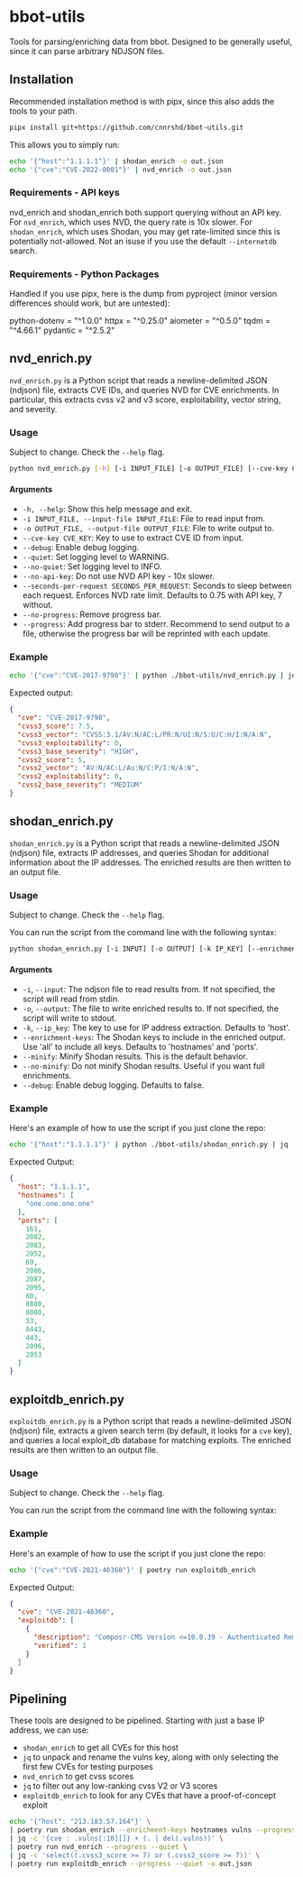 # bbot-utils

Tools for parsing/enriching data from bbot. Designed to be generally useful, since it can parse arbitrary NDJSON files.

## Installation

Recommended installation method is with pipx, since this also adds the tools to your path.

```sh
pipx install git+https://github.com/cnnrshd/bbot-utils.git
```

This allows you to simply run:

```sh
echo '{"host":"1.1.1.1"}' | shodan_enrich -o out.json
echo '{"cve":"CVE-2022-0001"}' | nvd_enrich -o out.json
```

### Requirements - API keys

nvd_enrich and shodan_enrich both support querying without an API key. For `nvd_enrich`, which uses NVD, the query rate is 10x slower. For `shodan_enrich`, which uses Shodan, you may get rate-limited since this is potentially not-allowed. Not an isuse if you use the default `--internetdb` search.

### Requirements - Python Packages

Handled if you use pipx, here is the dump from pyproject (minor version differences should work, but are untested):

python-dotenv = "^1.0.0"
httpx = "^0.25.0"
aiometer = "^0.5.0"
tqdm = "^4.66.1"
pydantic = "^2.5.2"

## nvd_enrich.py

`nvd_enrich.py` is a Python script that reads a newline-delimited JSON (ndjson) file, extracts CVE IDs, and queries NVD for CVE enrichments. In particular, this extracts cvss v2 and v3 score, exploitability, vector string, and severity.

### Usage

Subject to change. Check the `--help` flag.

```bash
python nvd_enrich.py [-h] [-i INPUT_FILE] [-o OUTPUT_FILE] [--cve-key CVE_KEY] [--debug] [--quiet | --no-quiet] [--no-api-key] [--seconds-per-request SECONDS_PER_REQUEST] [--no-progress | --progress]
```

#### Arguments

- `-h, --help`: Show this help message and exit.
- `-i INPUT_FILE, --input-file INPUT_FILE`: File to read input from.
- `-o OUTPUT_FILE, --output-file OUTPUT_FILE`: File to write output to.
- `--cve-key CVE_KEY`: Key to use to extract CVE ID from input.
- `--debug`: Enable debug logging.
- `--quiet`: Set logging level to WARNING.
- `--no-quiet`: Set logging level to INFO.
- `--no-api-key`: Do not use NVD API key - 10x slower.
- `--seconds-per-request SECONDS_PER_REQUEST`: Seconds to sleep between each request. Enforces NVD rate limit. Defaults to 0.75 with API key, 7 without.
- `--no-progress`: Remove progress bar.
- `--progress`: Add progress bar to stderr. Recommend to send output to a file, otherwise the progress bar will be reprinted with each update.

### Example

```sh
echo '{"cve":"CVE-2017-9798"}' | python ./bbot-utils/nvd_enrich.py | jq
```

Expected output:

```json
{
  "cve": "CVE-2017-9798",
  "cvss3_score": 7.5,
  "cvss3_vector": "CVSS:3.1/AV:N/AC:L/PR:N/UI:N/S:U/C:H/I:N/A:N",
  "cvss3_exploitability": 0,
  "cvss3_base_severity": "HIGH",
  "cvss2_score": 5,
  "cvss2_vector": "AV:N/AC:L/Au:N/C:P/I:N/A:N",
  "cvss2_exploitability": 0,
  "cvss2_base_severity": "MEDIUM"
}
```

## shodan_enrich.py

`shodan_enrich.py` is a Python script that reads a newline-delimited JSON (ndjson) file, extracts IP addresses, and queries Shodan for additional information about the IP addresses. The enriched results are then written to an output file.

### Usage

Subject to change. Check the `--help` flag.

You can run the script from the command line with the following syntax:

```bash
python shodan_enrich.py [-i INPUT] [-o OUTPUT] [-k IP_KEY] [--enrichment-keys [ENRICHMENT_KEYS ...]] [--minify | --no-minify] [--debug] [--quiet | --no-quiet] [--progress | --no-progress] [--rate RATE] [--no-api-key]
```

#### Arguments

- `-i`, `--input`: The ndjson file to read results from. If not specified, the script will read from stdin.
- `-o`, `--output`: The file to write enriched results to. If not specified, the script will write to stdout.
- `-k`, `--ip_key`: The key to use for IP address extraction. Defaults to 'host'.
- `--enrichment-keys`: The Shodan keys to include in the enriched output. Use 'all' to include all keys. Defaults to 'hostnames' and 'ports'.
- `--minify`: Minify Shodan results. This is the default behavior.
- `--no-minify`: Do not minify Shodan results. Useful if you want full enrichments.
- `--debug`: Enable debug logging. Defaults to false.

### Example

Here's an example of how to use the script if you just clone the repo:

```bash
echo '{"host":"1.1.1.1"}' | python ./bbot-utils/shodan_enrich.py | jq
```

Expected Output:

```json
{
  "host": "1.1.1.1",
  "hostnames": [
    "one.one.one.one"
  ],
  "ports": [
    161,
    2082,
    2083,
    2052,
    69,
    2086,
    2087,
    2095,
    80,
    8880,
    8080,
    53,
    8443,
    443,
    2096,
    2053
  ]
}
```

## exploitdb_enrich.py

`exploitdb_enrich.py` is a Python script that reads a newline-delimited JSON (ndjson) file, extracts a given search term (by default, it looks for a `cve` key), and queries a local exploit_db database for matching exploits. The enriched results are then written to an output file.

### Usage

Subject to change. Check the `--help` flag.

You can run the script from the command line with the following syntax:

### Example

Here's an example of how to use the script if you just clone the repo:

```bash
echo '{"cve":"CVE-2021-46360"}' | poetry run exploitdb_enrich
```

Expected Output:

```json
{
  "cve": "CVE-2021-46360",
  "exploitdb": [
    {
      "description": "Composr-CMS Version <=10.0.39 - Authenticated Remote Code Execution",
      "verified": 1
    }
  ]
}
```

## Pipelining

These tools are designed to be pipelined. Starting with just a base IP address, we can use:

- `shodan_enrich` to get all CVEs for this host
- `jq` to unpack and rename the vulns key, along with only selecting the first few CVEs for testing purposes
- `nvd_enrich` to get cvss scores
- `jq` to filter out any low-ranking cvss V2 or V3 scores
- `exploitdb_enrich` to look for any CVEs that have a proof-of-concept exploit

```sh
echo '{"host": "213.183.57.164"}' \
| poetry run shodan_enrich --enrichment-keys hostnames vulns --progress  \
| jq -c '{cve : .vulns[:10][]} + (. | del(.vulns))' \
| poetry run nvd_enrich --progress --quiet \
| jq -c 'select((.cvss3_score >= 7) or (.cvss2_score >= 7))' \
| poetry run exploitdb_enrich --progress --quiet -o out.json
```
